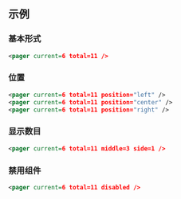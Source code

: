 ## 示例
### 基本形式

<div class="m-example"></div>

```xml
<pager current=6 total=11 />
```

### 位置

<div class="m-example"></div>

```xml
<pager current=6 total=11 position="left" />
<pager current=6 total=11 position="center" />
<pager current=6 total=11 position="right" />
```

### 显示数目

<div class="m-example"></div>

```xml
<pager current=6 total=11 middle=3 side=1 />
```

### 禁用组件

<div class="m-example"></div>

```xml
<pager current=6 total=11 disabled />
```
